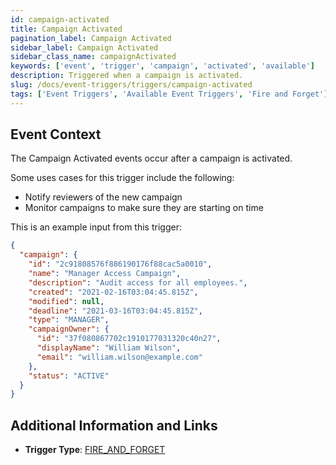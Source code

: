 ```yaml
---
id: campaign-activated
title: Campaign Activated
pagination_label: Campaign Activated
sidebar_label: Campaign Activated
sidebar_class_name: campaignActivated
keywords: ['event', 'trigger', 'campaign', 'activated', 'available']
description: Triggered when a campaign is activated.
slug: /docs/event-triggers/triggers/campaign-activated
tags: ['Event Triggers', 'Available Event Triggers', 'Fire and Forget']
---
```


## Event Context

The Campaign Activated events occur after a campaign is activated.

Some uses cases for this trigger include the following:

- Notify reviewers of the new campaign
- Monitor campaigns to make sure they are starting on time

This is an example input from this trigger:

```json
{
  "campaign": {
    "id": "2c91808576f886190176f88cac5a0010",
    "name": "Manager Access Campaign",
    "description": "Audit access for all employees.",
    "created": "2021-02-16T03:04:45.815Z",
    "modified": null,
    "deadline": "2021-03-16T03:04:45.815Z",
    "type": "MANAGER",
    "campaignOwner": {
      "id": "37f080867702c1910177031320c40n27",
      "displayName": "William Wilson",
      "email": "william.wilson@example.com"
    },
    "status": "ACTIVE"
  }
}
```

## Additional Information and Links

- **Trigger Type**: [FIRE_AND_FORGET](../trigger-types.md#fire-and-forget)
